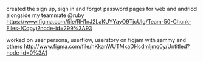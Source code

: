 created the sign up, sign in and forgot password pages for web and andriod alongside my teammate @ruby
https://www.figma.com/file/RH1nJ2LaKUYYayO9TjcUIg/Team-50-Chunk-Files-(Copy)?node-id=299%3A93

worked on user persona, userflow, userstory on figjam with sammy and others
http://www.figma.com/file/hKkanWUTMxaDHcdmljmq0y/Untitled?node-id=0%3A1
